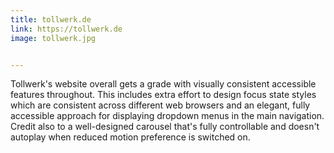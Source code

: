 ```yaml
---
title: tollwerk.de
link: https://tollwerk.de
image: tollwerk.jpg


---
```


Tollwerk's website overall gets a grade with visually consistent accessible features throughout. This includes extra effort to design focus state styles which are consistent across different web browsers and an elegant, fully accessible approach for displaying dropdown menus in the main navigation. Credit also to a well-designed carousel that's fully controllable and doesn't autoplay when reduced motion preference is switched on.
